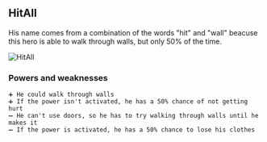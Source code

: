 ## HitAll

His name comes from a combination of the words "hit" and "wall" beacuse this hero is able to walk through walls, but only 50% of the time.

![HitAll](/Images/HitAll.png)

### Powers and weaknesses

    ➕ He could walk through walls
    ➕ If the power isn't activated, he has a 50% chance of not getting hurt
    ➖ He can't use doors, so he has to try walking through walls until he makes it
    ➖ If the power is activated, he has a 50% chance to lose his clothes